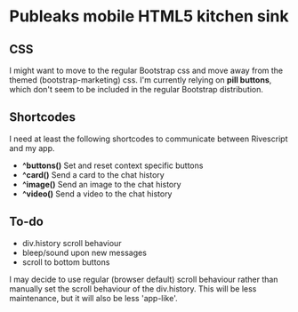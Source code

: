 # Publeaks mobile HTML5 kitchen sink

## CSS
I might want to move to the regular Bootstrap css and move away from the themed (bootstrap-marketing) css. I'm currently relying on __pill buttons__, which don't seem to be included in the regular Bootstrap distribution.

## Shortcodes
I need at least the following shortcodes to communicate between Rivescript and my app.

- __^buttons()__ Set and reset context specific buttons
- __^card()__ Send a card to the chat history
- __^image()__ Send an image to the chat history
- __^video()__ Send a video to the chat history

## To-do

- div.history scroll behaviour
- bleep/sound upon new messages
- scroll to bottom buttons

I may decide to use regular (browser default) scroll behaviour rather than manually set the scroll behaviour of the div.history. This will be less maintenance, but it will also be less 'app-like'.
